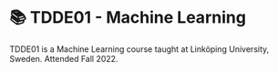 # 📚 TDDE01 - Machine Learning
TDDE01 is a Machine Learning course taught at Linköping University, Sweden. Attended Fall 2022.
